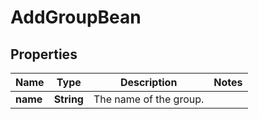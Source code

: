 

# AddGroupBean

## Properties

Name | Type | Description | Notes
------------ | ------------- | ------------- | -------------
**name** | **String** | The name of the group. | 



